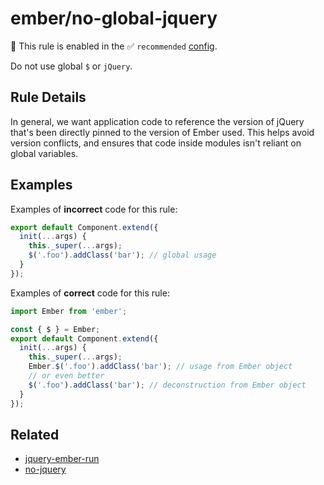 # ember/no-global-jquery

💼 This rule is enabled in the ✅ `recommended` [config](https://github.com/ember-cli/eslint-plugin-ember#-configurations).

<!-- end auto-generated rule header -->

Do not use global `$` or `jQuery`.

## Rule Details

In general, we want application code to reference the version of jQuery that's been directly pinned to the version of Ember used. This helps avoid version conflicts, and ensures that code inside modules isn't reliant on global variables.

## Examples

Examples of **incorrect** code for this rule:

```js
export default Component.extend({
  init(...args) {
    this._super(...args);
    $('.foo').addClass('bar'); // global usage
  }
});
```

Examples of **correct** code for this rule:

```js
import Ember from 'ember';

const { $ } = Ember;
export default Component.extend({
  init(...args) {
    this._super(...args);
    Ember.$('.foo').addClass('bar'); // usage from Ember object
    // or even better
    $('.foo').addClass('bar'); // deconstruction from Ember object
  }
});
```

## Related

- [jquery-ember-run](https://github.com/ember-cli/eslint-plugin-ember/tree/master/docs/rules/jquery-ember-run.md)
- [no-jquery](https://github.com/ember-cli/eslint-plugin-ember/tree/master/docs/rules/no-jquery.md)
